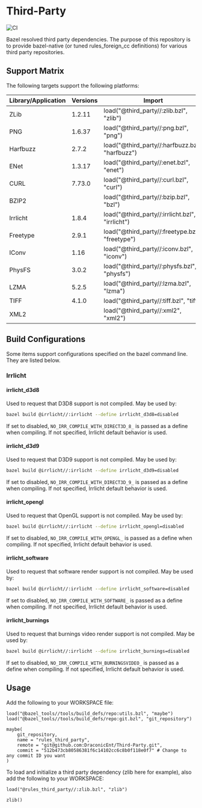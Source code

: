 # Third-Party

![CI](https://github.com/DraconicEnt/Third-Party/workflows/CI/badge.svg?branch=develop)

Bazel resolved third party dependencies.
The purpose of this repository is to provide bazel-native (or tuned rules_foreign_cc definitions) for various third party repositories.

## Support Matrix

The following targets support the following platforms:

| Library/Application    |    Versions   | Import                                          | Target                |  Linux?  | Windows? |   OSX?   |
| ---------------------- | ------------- | ----------------------------------------------- | --------------------  | -------- | -------- | -------- |
|        ZLib            |    1.2.11     | load("@third_party//:zlib.bzl", "zlib")         | @zlib//:zlib          | &#10003; | &#10003; | &#10007; |
|        PNG             |    1.6.37     | load("@third_party//:png.bzl", "png")           | @png//:png            | &#10007; | &#10007; | &#10007; |
|        Harfbuzz        |    2.7.2      | load("@third_party//:harfbuzz.bzl", "harfbuzz") | @harfbuzz//:harfbuzz  | &#10003; | &#10003; | &#10003; |
|        ENet            |    1.3.17     | load("@third_party//:enet.bzl", "enet")         | @enet//:enet          | &#10003; | &#10003; | &#10003; |
|        CURL            |    7.73.0     | load("@third_party//:curl.bzl", "curl")         | @curl//:curl          | &#10003; | &#10003; | &#10007; |
|        BZIP2           |               | load("@third_party//:bzip.bzl", "bzl")          | @bzip//:bzip          | &#10003; | &#10007; | &#10007; |
|        Irrlicht        |    1.8.4      | load("@third_party//:irrlicht.bzl", "irrlicht") | @irrlicht//:irrlicht  | &#10003; | &#10003; | &#10007; |
|        Freetype        |    2.9.1      | load("@third_party//:freetype.bzl", "freetype") | @freetype//:freetype  | &#10003; | &#10003; | &#10007; |
|         IConv          |    1.16       | load("@third_party//:iconv.bzl", "iconv")       | @iconv//:iconv        | &#10003; | &#10003; | &#10003; |
|         PhysFS         |    3.0.2      | load("@third_party//:physfs.bzl", "physfs")     | @physfs//:physfs      | &#10003; | &#10003; | &#10007; |
|         LZMA           |    5.2.5      | load("@third_party//:lzma.bzl", "lzma")         | @lzma//:lzma          | &#10003; | &#10003; | &#10003; |
|         TIFF           |    4.1.0      | load("@third_party//:tiff.bzl", "tiff")         | @tiff//:tiff          | &#10003; | &#10003; | &#10007; |
|         XML2           |               | load("@third_party//:xml2", "xml2")             | @xml2//:xml2          | &#10003; | &#10003; | &#10007; |

## Build Configurations

Some items support configurations specified on the bazel command line. They are listed below.

### Irrlicht

#### irrlicht_d3d8

Used to request that D3D8 support is not compiled. May be used by:

```bash
bazel build @irrlicht//:irrlicht --define irrlicht_d3d8=disabled
```

If set to disabled, ```NO_IRR_COMPILE_WITH_DIRECT3D_8_``` is passed as a define when compiling. If not specified,
Irrlicht default behavior is used.

#### irrlicht_d3d9

Used to request that D3D9 support is not compiled. May be used by:

```bash
bazel build @irrlicht//:irrlicht --define irrlicht_d3d9=disabled
```

If set to disabled, ```NO_IRR_COMPILE_WITH_DIRECT3D_9_``` is passed as a define when compiling. If not specified,
Irrlicht default behavior is used.

#### irrlicht_opengl

Used to request that OpenGL support is not compiled. May be used by:

```bash
bazel build @irrlicht//:irrlicht --define irrlicht_opengl=disabled
```

If set to disabled, ```NO_IRR_COMPILE_WITH_OPENGL_``` is passed as a define when compiling. If not specified,
Irrlicht default behavior is used.

#### irrlicht_software

Used to request that software render support is not compiled. May be used by:

```bash
bazel build @irrlicht//:irrlicht --define irrlicht_software=disabled
```

If set to disabled, ```NO_IRR_COMPILE_WITH_SOFTWARE_``` is passed as a define when compiling. If not specified,
Irrlicht default behavior is used.

#### irrlicht_burnings

Used to request that burnings video render support is not compiled. May be used by:

```bash
bazel build @irrlicht//:irrlicht --define irrlicht_burnings=disabled
```

If set to disabled, ```NO_IRR_COMPILE_WITH_BURNINGSVIDEO_``` is passed as a define when compiling. If not specified,
Irrlicht default behavior is used.

## Usage

Add the following to your WORKSPACE file:

```starlark
load("@bazel_tools//tools/build_defs/repo:utils.bzl", "maybe")
load("@bazel_tools//tools/build_defs/repo:git.bzl", "git_repository")

maybe(
    git_repository,
    name = "rules_third_party",
    remote = "git@github.com:DraconicEnt/Third-Party.git",
    commit = "512b473cb80586381f6c14102cc6c8b0f118e0f7" # Change to any commit ID you want
)
```

To load and initialize a third party dependency (zlib here for example), also add the following to your WORKSPACE:

```starlark
load("@rules_third_party//:zlib.bzl", "zlib")

zlib()
```
